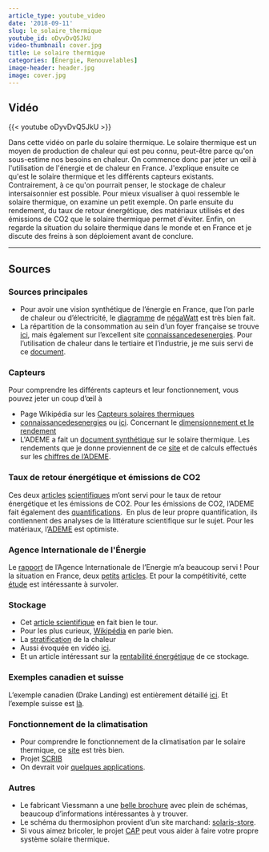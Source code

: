 ```yaml
---
article_type: youtube_video
date: '2018-09-11'
slug: le_solaire_thermique
youtube_id: oDyvDvQ5JkU
video-thumbnail: cover.jpg
title: Le solaire thermique
categories: [Énergie, Renouvelables]
image-header: header.jpg
image: cover.jpg
---
```


## Vidéo

{{< youtube oDyvDvQ5JkU >}}

Dans cette vidéo on parle du solaire thermique. Le solaire thermique est
un moyen de production de chaleur qui est peu connu, peut-être parce
qu'on sous-estime nos besoins en chaleur. On commence donc par jeter un
œil à l'utilisation de l'énergie et de chaleur en France. J'explique
ensuite ce qu'est le solaire thermique et les différents capteurs
existants. Contrairement, à ce qu'on pourrait penser, le stockage de
chaleur intersaisonnier est possible. Pour mieux visualiser à quoi
ressemble le solaire thermique, on examine un petit exemple. On parle
ensuite du rendement, du taux de retour énergétique, des matériaux
utilisés et des émissions de CO2 que le solaire thermique permet
d'éviter. Enfin, on regarde la situation du solaire thermique dans le
monde et en France et je discute des freins à son déploiement avant de
conclure.


<hr>

## Sources

### Sources principales

- Pour avoir une vision synthétique de l’énergie en France, que l’on parle de chaleur ou d’électricité, le [diagramme](https://negawatt.org/scenario/sankeys/2015-simplifie) de [négaWatt](https://www.negawatt.org/) est très bien fait.
- La répartition de la consommation au sein d’un foyer française se trouve [ici](https://travaux.edf.fr/electricite/raccordement/repartition-de-la-consommation-d-electricite-au-sein-d-un-foyer-francais), mais également sur l’excellent site [connaissancedesenergies](https://www.connaissancedesenergies.org/fiche-pedagogique/chauffage-consommation-de-chaleur-dans-l-habitat). Pour l’utilisation de chaleur dans le tertiaire et l’industrie, je me suis servi de ce [document](https://ec.europa.eu/energy/sites/ener/files/documents/15-0677%205CD%20SD%20Rapport%20Art%2014%20Annexe2%20R%C3%A9daction%20PPE%20Notification%20Art%2014.pdf).

### Capteurs

Pour comprendre les différents capteurs et leur fonctionnement, vous pouvez jeter un coup d’œil à 
- Page Wikipédia sur les [Capteurs solaires thermiques](https://fr.wikipedia.org/wiki/Capteur_solaire_thermique)
- [connaissancedesenergies](https://www.connaissancedesenergies.org/fiche-pedagogique/solaire-thermique) ou [ici](http://www.energiesolaire.org/capteurs.html). Concernant le [dimensionnement et le rendement](https://panneau-solaire.ooreka.fr/comprendre/dimensions-rendement-panneau-solaire-thermique)
- L'ADEME a fait un [document synthétique](https://www.ademe.fr/sites/default/files/assets/documents/solaire_generique_clespouragir_num.pdf) sur le solaire thermique. Les rendements que je donne proviennent de ce [site](https://www.energieplus-lesite.be/index.php?id=16734#c20923+c20925) et de calculs effectués sur les [chiffres de l’ADEME](https://www.ademe.fr/entreprises-monde-agricole/reduire-impacts/produire-utiliser-energies-renouvelables/energies-renouvelables-thermiques/dossier/sechage/solaire-thermique).

### Taux de retour énergétique et émissions de CO2

Ces deux [articles](https://www.sciencedirect.com/science/article/pii/S1364032116303586) [scientifiques](https://www.sciencedirect.com/science/article/pii/S1364032111003911) m’ont servi pour le taux de retour énergétique et les émissions de CO2. Pour les émissions de CO2, l’ADEME fait également des [quantifications](https://www.ademe.fr/sites/default/files/assets/documents/solaire_generique_clespouragir_num.pdf).  En plus de leur propre quantification, ils contiennent des analyses de la littérature scientifique sur le sujet. Pour les matériaux, l’[ADEME](https://www.ademe.fr/sites/default/files/assets/documents/solaire_generique_clespouragir_num.pdf) est optimiste.

### Agence Internationale de l'Énergie

Le [rapport](http://www.iea-shc.org/data/sites/1/publications/solar-heat-worldwide-2016.pdf) de l’Agence Internationale de l’Energie m’a beaucoup servi ! Pour la situation en France, deux [petits](http://www.maisonetenergie.info/uniclima-bilan-economique-2017-equipements-thermiques-2018-03/) [articles](https://www.actu-environnement.com/ae/news/solaire-thermique-baisse-marche-cesi-ssc-collectif-13259.php4). Et pour la compétitivité, cette [étude](https://www.enerplan.asso.fr/medias/publication/1705_etude_competitivite_et_retombees_filiere_solaire_francaise_version_finale_definitive.pdf) est intéressante à survoler.

### Stockage

- Cet [article scientifique](https://www.sciencedirect.com/science/article/pii/S1364032116002604) en fait bien le tour.
- Pour les plus curieux, [Wikipédia](https://en.wikipedia.org/wiki/Seasonal_thermal_energy_storage) en parle bien.
- La [stratification](https://elyotherm.fr/principe-stratification-ballon-eau-chaude) de la chaleur 
- Aussi évoquée en vidéo [ici](https://www.youtube.com/watch?v=m_WgTNGigio&feature=youtu.be). 
- Et un article intéressant sur la [rentabilité énergétique](http://energyskeptic.com/2015/solar-thermal-esoi-energy-stored-on-invested/) de ce stockage.

### Exemples canadien et suisse

L’exemple canadien (Drake Landing) est entièrement détaillé [ici](https://www.dlsc.ca/index.htm). Et l’exemple suisse est [là](http://jenni.ch/jenni-mehrfamilienhaus.html).

### Fonctionnement de la climatisation

- Pour comprendre le fonctionnement de la climatisation par le solaire thermique, ce [site](https://www.energieplus-lesite.be/index.php?id=11175#c6324) est très bien.
- Projet [SCRIB](http://www.capenergies.fr/scrib-le-projet-de-climatisation-solaire-reversible-dhelioclim-mis-a-lhonneur-par-lademe/)
- On devrait voir [quelques applications](http://www.varmatin.com/economie/un-dispositif-de-climatisation-solaire-reversible-bientot-en-test-au-leclerc-de-saint-raphael-153695).

### Autres

- Le fabricant Viessmann a une [belle brochure](https://www.viessmann.lu/content/dam/vi-brands/BE/global/PDFs/FR/06.%20Syst%C3%A8mes%20solaires/Brochure%20technique%20sur%20le%20solaire%20thermique_9448%20011-2_BeFr_012014.pdf/_jcr_content/renditions/original./Brochure%20technique%20sur%20le%20solaire%20thermique_9448%20011-2_BeFr_012014.pdf) avec plein de schémas, beaucoup d’informations intéressantes à y trouver.
- Le schéma du thermosiphon provient d’un site marchand: [solaris-store](https://www.solaris-store.com/1540-chauffe-eau-solaire-thermosiphon-300l.html).  
- Si vous aimez bricoler, le projet [CAP](https://cap-autonomie.jimdo.com/) peut vous aider à faire votre propre système solaire thermique.

